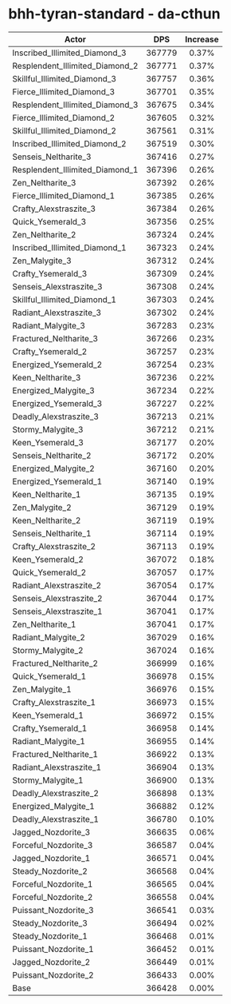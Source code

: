 # bhh-tyran-standard - da-cthun
| Actor | DPS | Increase |
|---|:---:|:---:|
|Inscribed_Illimited_Diamond_3|367779|0.37%|
|Resplendent_Illimited_Diamond_2|367771|0.37%|
|Skillful_Illimited_Diamond_3|367757|0.36%|
|Fierce_Illimited_Diamond_3|367701|0.35%|
|Resplendent_Illimited_Diamond_3|367675|0.34%|
|Fierce_Illimited_Diamond_2|367605|0.32%|
|Skillful_Illimited_Diamond_2|367561|0.31%|
|Inscribed_Illimited_Diamond_2|367519|0.30%|
|Senseis_Neltharite_3|367416|0.27%|
|Resplendent_Illimited_Diamond_1|367396|0.26%|
|Zen_Neltharite_3|367392|0.26%|
|Fierce_Illimited_Diamond_1|367385|0.26%|
|Crafty_Alexstraszite_3|367384|0.26%|
|Quick_Ysemerald_3|367356|0.25%|
|Zen_Neltharite_2|367324|0.24%|
|Inscribed_Illimited_Diamond_1|367323|0.24%|
|Zen_Malygite_3|367312|0.24%|
|Crafty_Ysemerald_3|367309|0.24%|
|Senseis_Alexstraszite_3|367308|0.24%|
|Skillful_Illimited_Diamond_1|367303|0.24%|
|Radiant_Alexstraszite_3|367302|0.24%|
|Radiant_Malygite_3|367283|0.23%|
|Fractured_Neltharite_3|367266|0.23%|
|Crafty_Ysemerald_2|367257|0.23%|
|Energized_Ysemerald_2|367254|0.23%|
|Keen_Neltharite_3|367236|0.22%|
|Energized_Malygite_3|367234|0.22%|
|Energized_Ysemerald_3|367227|0.22%|
|Deadly_Alexstraszite_3|367213|0.21%|
|Stormy_Malygite_3|367212|0.21%|
|Keen_Ysemerald_3|367177|0.20%|
|Senseis_Neltharite_2|367172|0.20%|
|Energized_Malygite_2|367160|0.20%|
|Energized_Ysemerald_1|367140|0.19%|
|Keen_Neltharite_1|367135|0.19%|
|Zen_Malygite_2|367129|0.19%|
|Keen_Neltharite_2|367119|0.19%|
|Senseis_Neltharite_1|367114|0.19%|
|Crafty_Alexstraszite_2|367113|0.19%|
|Keen_Ysemerald_2|367072|0.18%|
|Quick_Ysemerald_2|367057|0.17%|
|Radiant_Alexstraszite_2|367054|0.17%|
|Senseis_Alexstraszite_2|367044|0.17%|
|Senseis_Alexstraszite_1|367041|0.17%|
|Zen_Neltharite_1|367041|0.17%|
|Radiant_Malygite_2|367029|0.16%|
|Stormy_Malygite_2|367024|0.16%|
|Fractured_Neltharite_2|366999|0.16%|
|Quick_Ysemerald_1|366978|0.15%|
|Zen_Malygite_1|366976|0.15%|
|Crafty_Alexstraszite_1|366973|0.15%|
|Keen_Ysemerald_1|366972|0.15%|
|Crafty_Ysemerald_1|366958|0.14%|
|Radiant_Malygite_1|366955|0.14%|
|Fractured_Neltharite_1|366922|0.13%|
|Radiant_Alexstraszite_1|366904|0.13%|
|Stormy_Malygite_1|366900|0.13%|
|Deadly_Alexstraszite_2|366898|0.13%|
|Energized_Malygite_1|366882|0.12%|
|Deadly_Alexstraszite_1|366780|0.10%|
|Jagged_Nozdorite_3|366635|0.06%|
|Forceful_Nozdorite_3|366587|0.04%|
|Jagged_Nozdorite_1|366571|0.04%|
|Steady_Nozdorite_2|366568|0.04%|
|Forceful_Nozdorite_1|366565|0.04%|
|Forceful_Nozdorite_2|366558|0.04%|
|Puissant_Nozdorite_3|366541|0.03%|
|Steady_Nozdorite_3|366494|0.02%|
|Steady_Nozdorite_1|366468|0.01%|
|Puissant_Nozdorite_1|366452|0.01%|
|Jagged_Nozdorite_2|366449|0.01%|
|Puissant_Nozdorite_2|366433|0.00%|
|Base|366428|0.00%|
